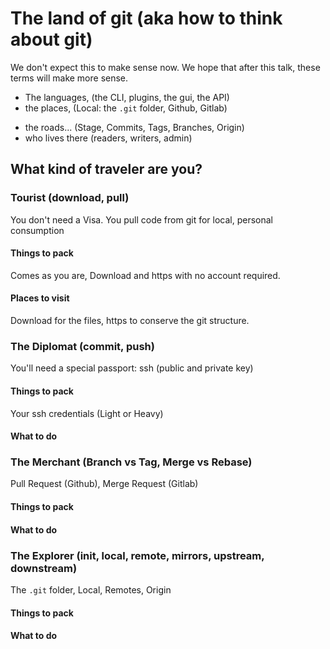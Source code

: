 # The land of git (aka how to think about git)
We don't expect this to make sense now. We hope that after this talk, these terms will make more sense.
- The languages, (the CLI, plugins, the gui, the API)
- the places, (Local: the `.git` folder, Github, Gitlab)
* the roads... (Stage, Commits, Tags, Branches, Origin)
* who lives there (readers, writers, admin)
## What kind of traveler are you?

###  Tourist (download, pull)
You don't need a Visa. You pull code from git for local, personal consumption
#### Things to pack
Comes as you are, Download and https with no account required.
#### Places to visit
Download for the files, https to conserve the git structure.

### The Diplomat (commit, push)
You'll need a special passport: ssh (public and private key)

#### Things to pack
Your ssh credentials (Light or Heavy)
#### What to do 

### The Merchant (Branch vs Tag, Merge vs Rebase)
Pull Request (Github), Merge Request (Gitlab)
#### Things to pack
#### What to do 

### The Explorer (init, local, remote, mirrors, upstream, downstream)
The `.git` folder, Local, Remotes, Origin
#### Things to pack
#### What to do 
